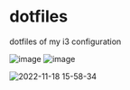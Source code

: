 # dotfiles
dotfiles of my i3 configuration

![image](https://user-images.githubusercontent.com/51831211/202733111-976860a9-b122-4b80-87e7-e49bbe67dadb.png)
![image](https://user-images.githubusercontent.com/51831211/202733345-96006866-07aa-4d65-aeff-a1f25f79673a.png)

![2022-11-18 15-58-34](https://user-images.githubusercontent.com/51831211/202734748-8761274b-d5c7-4525-addd-40ea7bc1f417.gif)
